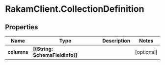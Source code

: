 # RakamClient.CollectionDefinition

## Properties
Name | Type | Description | Notes
------------ | ------------- | ------------- | -------------
**columns** | **[{String: SchemaFieldInfo}]** |  | [optional] 


